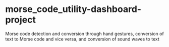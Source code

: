 # morse_code_utility-dashboard-project
Morse code detection and conversion through hand gestures, conversion of text to Morse code and vice versa, and conversion of sound waves to text
